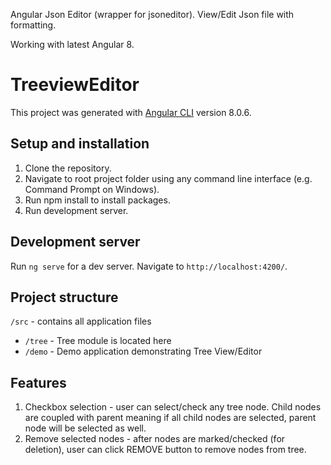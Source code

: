 Angular Json Editor (wrapper for jsoneditor). View/Edit Json file with formatting.

Working with latest Angular 8.

# TreeviewEditor

This project was generated with [Angular CLI](https://github.com/angular/angular-cli) version 8.0.6.

## Setup and installation

1. Clone the repository.
2. Navigate to root project folder using any command line interface (e.g. Command Prompt on Windows).
3. Run npm install to install packages.
3. Run development server.

## Development server

Run `ng serve` for a dev server. Navigate to `http://localhost:4200/`.

## Project structure
`/src` - contains all application files
  - `/tree` - Tree module is located here
  - `/demo` - Demo application demonstrating Tree View/Editor

## Features
1. Checkbox selection - user can select/check any tree node. Child nodes are coupled with parent meaning if all child nodes are selected,   parent node will be selected as well. 
2. Remove selected nodes - after nodes are marked/checked (for deletion), user can click REMOVE button to remove nodes from tree. 

